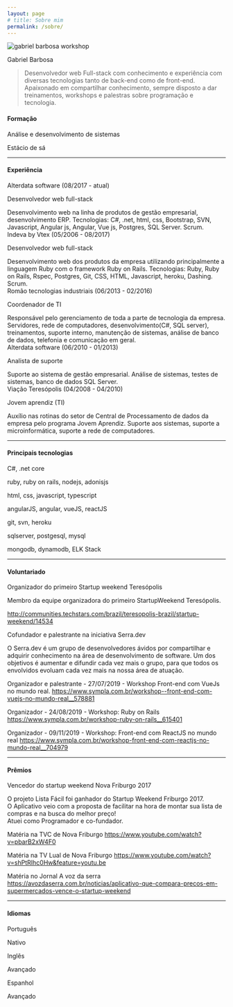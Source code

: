 ```yaml
---
layout: page
# title: Sobre mim
permalink: /sobre/
---
```

<div class="text-white bg-dark">
<div class="card-body">
<img class="card-img-top" src="https://i.ibb.co/GVxXMN8/bg.jpg" alt="gabriel barbosa workshop">

<p class="page-heading-h1">Gabriel Barbosa</p>

> Desenvolvedor web Full-stack com conhecimento e experiência com diversas tecnologias tanto de back-end como de front-end. Apaixonado em compartilhar conhecimento, sempre disposto a dar treinamentos, workshops e palestras sobre programação e tecnologia. 


<h4 class="page-heading text-left">
Formação
</h4>
<div class="cv-home-div pl-1 mb-3">
    <p class="post-link mb-0">
        Análise e desenvolvimento de sistemas
    </p>
    <span class="post-meta pr-2 ">Estácio de sá</span>
    </div>
<hr>

<h4 class="page-heading text-left">
Experiência
</h4>
<div class="cv-home-div pl-1 mb-3">
    <span class="post-meta pr-2">Alterdata software (08/2017 - atual)</span>
    <p class="post-link mb-0">
        Desenvolvedor web full-stack
    </p>
    <span  class="post-meta pr-2">
        Desenvolvimento web na linha de produtos de gestão empresarial, desenvolvimento ERP.
Tecnologias: C#, .net, html, css, Bootstrap, SVN, Javascript, Angular js, Angular, Vue js, Postgres, SQL Server. Scrum.
    </span>
</div>
<div class="cv-home-div pl-1 mb-3">
    <span class="post-meta pr-2">Indeva by Vtex (05/2006 - 08/2017)</span>
    <p class="post-link mb-0">
        Desenvolvedor web full-stack
    </p>
    <span class="post-meta pr-2">
    Desenvolvimento web dos produtos da empresa utilizando principalmente a linguagem Ruby com o framework Ruby on Rails.
Tecnologias: Ruby, Ruby on Rails, Rspec, Postgres, Git, CSS, HTML, Javascript, heroku, Dashing. Scrum.
    </span>
</div>
<div class="cv-home-div pl-1 mb-3">
    <span class="post-meta pr-2">Romão tecnologias industriais (06/2013 - 02/2016)</span>
    <p class="post-link mb-0">
        Coordenador de TI
    </p>
    <span class="post-meta pr-2">
    Responsável pelo gerenciamento de toda a parte de tecnologia da empresa.
Servidores, rede de computadores, desenvolvimento(C#, SQL server), treinamentos, suporte interno, manutenção de sistemas, análise de banco de dados, telefonia e comunicação em geral.
    </span>
</div>
<div class="cv-home-div pl-1 mb-3">
    <span class="post-meta pr-2">Alterdata software (06/2010 - 01/2013)</span>
    <p class="post-link mb-0">
        Analista de suporte
    </p>
    <span class="post-meta pr-2">
    Suporte ao sistema de gestão empresarial.
Análise de sistemas, testes de sistemas, banco de dados SQL Server.
    </span>
</div>
<div class="cv-home-div pl-1 mb-3">
    <span class="post-meta pr-2">Viação Teresópolis (04/2008 - 04/2010)</span>
    <p class="post-link mb-0">
        Jovem aprendiz (TI)
    </p>
    <span class="post-meta pr-2">
    Auxílio nas rotinas do setor de Central de Processamento de dados da empresa pelo programa Jovem Aprendiz.
Suporte aos sistemas, suporte a microinformática, suporte a rede de computadores.
    </span>
</div>

<hr>
<h4 class="page-heading text-left">
    Principais tecnologias
</h4>
<div class="cv-home-div pl-1 mb-3">
    <p class="post-link mb-0">
        C#, .net core
    </p>
</div>
<div class="cv-home-div pl-1 mb-3">
    <p class="post-link mb-0">
        ruby, ruby on rails, nodejs, adonisjs
    </p>
</div>
<div class="cv-home-div pl-1 mb-3">
    <p class="post-link mb-0">
        html, css, javascript, typescript
    </p>
</div>
<div class="cv-home-div pl-1 mb-3">
    <p class="post-link mb-0">
        angularJS, angular, vueJS, reactJS
    </p>
</div>
<div class="cv-home-div pl-1 mb-3">
    <p class="post-link mb-0">
        git, svn, heroku
    </p>
</div>
<div class="cv-home-div pl-1 mb-3">
    <p class="post-link mb-0">
        sqlserver, postgesql, mysql
    </p>
</div>
<div class="cv-home-div pl-1 mb-3">
    <p class="post-link mb-0">
        mongodb, dynamodb, ELK Stack
    </p>
</div>

<hr>
<h4 class="page-heading text-left">
    Voluntariado
</h4>
<div class="cv-home-div pl-1 mb-3">
    <p class="post-link mb-0">
        Organizador do primeiro Startup weekend Teresópolis
    </p>
    <span class="post-meta pr-2">
    Membro da equipe organizadora do primeiro StartupWeekend Teresópolis. <br>

http://communities.techstars.com/brazil/teresopolis-brazil/startup-weekend/14534
    </span>
</div>
<div class="cv-home-div pl-1 mb-3">
    <p class="post-link mb-0">
        Cofundador e palestrante na iniciativa Serra.dev
    </p>
    <span class="post-meta pr-2">
    O Serra.dev é um grupo de desenvolvedores ávidos por compartilhar e adquirir conhecimento na área de desenvolvimento de software. Um dos objetivos é aumentar e difundir cada vez mais o grupo, para que todos os envolvidos evoluam cada vez mais na nossa área de atuação. <br>

Organizador e palestrante - 27/07/2019 - Workshop Front-end com VueJs no mundo real.
https://www.sympla.com.br/workshop--front-end-com-vuejs-no-mundo-real__578881 <br>

Organizador - 24/08/2019 - Workshop: Ruby on Rails
https://www.sympla.com.br/workshop-ruby-on-rails__615401 <br>

Organizador - 09/11/2019 - Workshop: Front-end com ReactJS no mundo real
https://www.sympla.com.br/workshop-front-end-com-reactjs-no-mundo-real__704979 <br>
    </span>
</div>

<hr>
<h4 class="page-heading text-left">
    Prêmios
</h4>
<div class="cv-home-div pl-1 mb-3">
    <p class="post-link mb-0">
        Vencedor do startup weekend Nova Friburgo 2017
    </p>
    <span class="post-meta pr-2">
    O projeto Lista Fácil foi ganhador do Startup Weekend Friburgo 2017. <br>
O Aplicativo veio com a proposta de facilitar na hora de montar sua lista de compras e na busca do melhor preço! <br>
Atuei como Programador e co-fundador. <br>

Matéria na TVC de Nova Friburgo
https://www.youtube.com/watch?v=pbarB2xW4F0 <br>

Matéria na TV Lual de Nova Friburgo
https://www.youtube.com/watch?v=shPtRIhc0Hw&feature=youtu.be <br>

Matéria no Jornal A voz da serra
https://avozdaserra.com.br/noticias/aplicativo-que-compara-precos-em-supermercados-vence-o-startup-weekend
    </span>
</div>

<hr>
<h4 class="page-heading text-left">
Idiomas
</h4>
<div class="cv-home-div pl-1 mb-3">
    <p class="post-link mb-0">
        Português
    </p>
    <span class="post-meta pr-2">Nativo</span>
</div>
<div class="cv-home-div pl-1 mb-3">
    <p class="post-link mb-0">
        Inglês
    </p>
    <span class="post-meta pr-2">Avançado</span>
</div>
<div class="cv-home-div pl-1 mb-3">
    <p class="post-link mb-0">
        Espanhol
    </p>
    <span class="post-meta pr-2">Avançado</span>
</div>

</div>
</div>